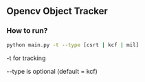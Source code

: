 ## Opencv Object Tracker

### How to run?

```bash
python main.py -t --type [csrt | kcf | mil]
```

-t for tracking

--type is optional (default = kcf)
